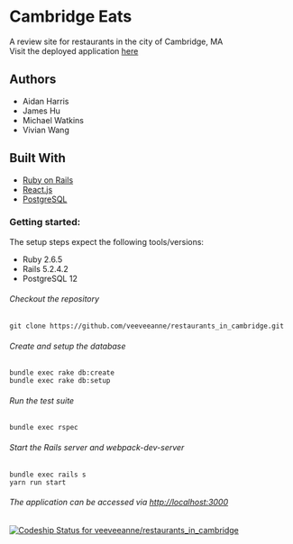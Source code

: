 # Cambridge Eats
A review site for restaurants in the city of Cambridge, MA  
Visit the deployed application [here](http://cambridge-eats.herokuapp.com/)

## Authors
- Aidan Harris
- James Hu
- Michael Watkins
- Vivian Wang

## Built With
- [Ruby on Rails](https://guides.rubyonrails.org/v5.2/)
- [React.js](https://reactjs.org/docs/getting-started.html)
- [PostgreSQL](https://www.postgresql.org/docs/12/index.html)

### Getting started:
The setup steps expect the following tools/versions:
- Ruby 2.6.5
- Rails 5.2.4.2
- PostgreSQL 12

###### Checkout the repository
```git clone https://github.com/veeveeanne/restaurants_in_cambridge.git```

###### Create and setup the database
```
bundle exec rake db:create
bundle exec rake db:setup
```

###### Run the test suite
```bundle exec rspec```

###### Start the Rails server and webpack-dev-server
```
bundle exec rails s
yarn run start
```
###### The application can be accessed via <http://localhost:3000>


[![Codeship Status for veeveeanne/restaurants_in_cambridge](https://app.codeship.com/projects/efd17370-661f-0138-6019-7e4f61b5b52a/status?branch=master)](https://app.codeship.com/projects/393614)
